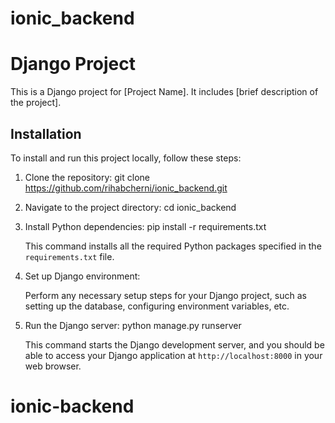 # ionic_backend
# Django Project
This is a Django project for [Project Name]. It includes [brief description of the project].

## Installation
To install and run this project locally, follow these steps:

1. Clone the repository:
   git clone  https://github.com/rihabcherni/ionic_backend.git

2. Navigate to the project directory:
   cd ionic_backend

3. Install Python dependencies:
   pip install -r requirements.txt

   This command installs all the required Python packages specified in the `requirements.txt` file.

4. Set up Django environment:

   Perform any necessary setup steps for your Django project, such as setting up the database, configuring environment variables, etc.

5. Run the Django server:
   python manage.py runserver

   This command starts the Django development server, and you should be able to access your Django application at `http://localhost:8000` in your web browser.


# ionic-backend

